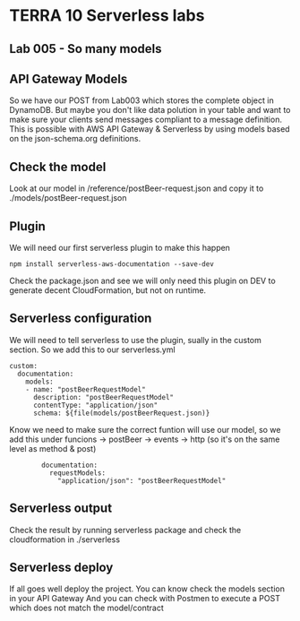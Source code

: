 # TERRA 10 Serverless labs

## Lab 005 - So many models

## API Gateway Models
So we have our POST from Lab003 which stores the complete object in DynamoDB. But maybe you don't like data polution in your table and want to make sure your clients send messages compliant to a message definition. This is possible with AWS API Gateway & Serverless by using models based on the json-schema.org definitions.

## Check the model
Look at our model in /reference/postBeer-request.json and copy it to ./models/postBeer-request.json

## Plugin
We will need our first serverless plugin to make this happen
``` 
npm install serverless-aws-documentation --save-dev
```
Check the package.json and see we will only need this plugin on DEV to generate decent CloudFormation, but not on runtime.

## Serverless configuration
We will need to tell serverless to use the plugin, sually in the custom section. So we add this to our serverless.yml
``` 
custom:
  documentation:
    models:
    - name: "postBeerRequestModel"
      description: "postBeerRequestModel"
      contentType: "application/json"
      schema: ${file(models/postBeerRequest.json)}
``` 

Know we need to make sure the correct funtion will use our model, so we add this under funcions -> postBeer -> events -> http (so it's on the same level as method & post)
``` 
        documentation:
          requestModels:
            "application/json": "postBeerRequestModel"
``` 

## Serverless output
Check the result by running serverless package and check the cloudformation in ./serverless 

## Serverless deploy
If all goes well deploy the project. 
You can know check the models section in your API Gateway
And you can check with Postmen to execute a POST which does not match the model/contract
